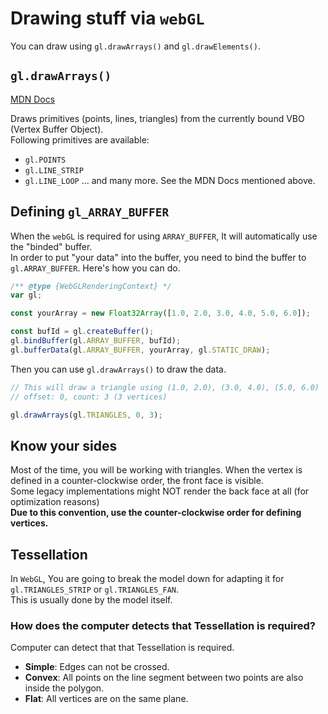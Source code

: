 # Drawing stuff via `webGL`
You can draw using `gl.drawArrays()` and `gl.drawElements()`.

## `gl.drawArrays()`
[MDN Docs](https://developer.mozilla.org/en-US/docs/Web/API/WebGLRenderingContext/drawArrays)

Draws primitives (points, lines, triangles) from the currently bound VBO (Vertex Buffer Object).  
Following primitives are available:  
- `gl.POINTS`
- `gl.LINE_STRIP`
- `gl.LINE_LOOP`
... and many more. See the MDN Docs mentioned above.

## Defining `gl_ARRAY_BUFFER`
When the `webGL` is required for using `ARRAY_BUFFER`, It will automatically use the "binded" buffer.  
In order to put "your data" into the buffer, you need to bind the buffer to `gl.ARRAY_BUFFER`. Here's how you can do.  

```js
/** @type {WebGLRenderingContext} */
var gl;

const yourArray = new Float32Array([1.0, 2.0, 3.0, 4.0, 5.0, 6.0]);

const bufId = gl.createBuffer();
gl.bindBuffer(gl.ARRAY_BUFFER, bufId);
gl.bufferData(gl.ARRAY_BUFFER, yourArray, gl.STATIC_DRAW);
```

Then you can use `gl.drawArrays()` to draw the data.  
```js
// This will draw a triangle using (1.0, 2.0), (3.0, 4.0), (5.0, 6.0)
// offset: 0, count: 3 (3 vertices)

gl.drawArrays(gl.TRIANGLES, 0, 3);
```

## Know your sides
Most of the time, you will be working with triangles. When the vertex is defined in a counter-clockwise order, the front face is visible.  
Some legacy implementations might NOT render the back face at all (for optimization reasons)  
**Due to this convention, use the counter-clockwise order for defining vertices.**

## Tessellation
In `WebGL`, You are going to break the model down for adapting it for `gl.TRIANGLES_STRIP` or `gl.TRIANGLES_FAN`.  
This is usually done by the model itself.  

### How does the computer detects that Tessellation is required?
Computer can detect that that Tessellation is required.
* **Simple**: Edges can not be crossed.
* **Convex**: All points on the line segment between two points are also inside the polygon.
* **Flat**: All vertices are on the same plane.

